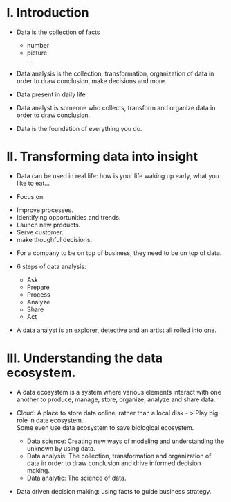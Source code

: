 # I. Introduction                                                                                                                                                         
- Data is the collection of facts                                                                                      
  + number                                                                                                                                                               
  + picture                                                                                                                                                             
  ...
                                                                                                                                                                       
 - Data analysis is the collection, transformation, organization of data in order to draw conclusion, make decisions and more.                                           
 - Data present in daily life                                                                                                                                           
 - Data analyst is someone who collects, transform and organize data in order to draw conclusion.                                                                       
 - Data is the foundation of everything you do.                                                                                                                         
 
# II. Transforming data into insight                                                                                                                                     
 - Data can be used in real life: how is your life waking up early, what you like to eat...                                                                             
 
 - Focus on:                                                                                                                                                             
  + Improve processes.                                                                                                                                                   
  + Identifying opportunities and trends.                                                                                                                               
  + Launch new products.                                                                                                                                                 
  + Serve customer.                                                                                                                                                     
  + make thoughful decisions.                                                                                                                                           
 - For a company to be on top of business, they need to be on top of data.                                                                                              
 
 - 6 steps of data analysis:                                                                                                                                            
 	+ Ask                                                                                                                                                
	+ Prepare																		
	+ Process                                                                                                                                                       
	+ Analyze                                                                                                                                                       
	+ Share                                                                                                                                                         
	+ Act                                                                                                                                                           
- A data analyst is an explorer, detective and an artist all rolled into one.                                                                                   
# III. Understanding the data ecosystem.                                                                                                                          
- A data ecosystem is a system where various elements interact with one another to produce, manage, store, organize, analyze and share data.                     
- Cloud: A place to store data online, rather than a local disk - > Play big role in date ecosystem.                                                              
	Some even use data ecosystem to save biological ecosystem.
	
	+ Data science: Creating new ways of modeling and understanding the unknown by using data.
	+ Data analysis: The collection, transformation and organization of data in order to draw conclusion and drive informed decision making.
	+ Data analytic: The science of data.
	
- Data driven decision making: using facts to guide business strategy.
